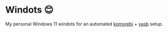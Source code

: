 # Windots 😊
My personal Windows 11 windots for an automated [komorebi](https://github.com/LGUG2Z/komorebi) + [yasb](https://github.com/amnweb/yasb) setup.
